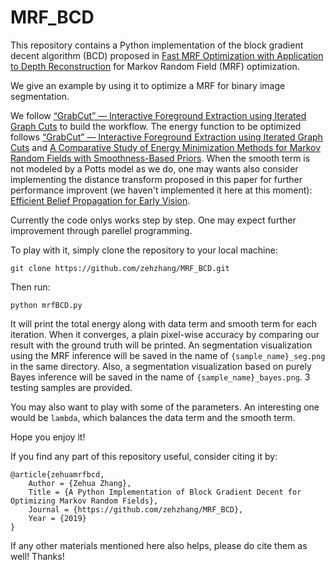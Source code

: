 # MRF_BCD
This repository contains a Python implementation of the block gradient decent algorithm (BCD) proposed in [Fast MRF Optimization with Application to Depth Reconstruction](http://vladlen.info/papers/fast-mrf.pdf) for Markov Random Field (MRF) optimization.

We give an example by using it to optimize a MRF for binary image segmentation.

We follow [“GrabCut” — Interactive Foreground Extraction using Iterated Graph Cuts](https://cvg.ethz.ch/teaching/cvl/2012/grabcut-siggraph04.pdf) to build the workflow. The energy function to be optimized follows [“GrabCut” — Interactive Foreground Extraction using Iterated Graph Cuts](https://cvg.ethz.ch/teaching/cvl/2012/grabcut-siggraph04.pdf) and [A Comparative Study of Energy Minimization Methods for Markov Random Fields with Smoothness-Based Priors](https://www.cs.cornell.edu/~rdz/Papers/SZSVKATR-PAMI08.pdf). When the smooth term is not modeled by a Potts model as we do, one may wants also consider implementing the distance transform proposed in this paper for further performance improvent (we haven't implemented it here at this moment): [Efficient Belief Propagation for Early Vision](http://cs.brown.edu/people/pfelzens/papers/bp-cvpr.pdf).

Currently the code onlys works step by step. One may expect further improvement through parellel programming.

To play with it, simply clone the repository to your local machine:
```
git clone https://github.com/zehzhang/MRF_BCD.git
```

Then run:
```
python mrfBCD.py
```

It will print the total energy along with data term and smooth term for each iteration.
When it converges, a plain pixel-wise accuracy by comparing our result with the ground truth will be
printed. An segmentation visualization using the MRF inference will be saved in the name
of `{sample_name}_seg.png` in the same directory. Also, a segmentation visualization based
on purely Bayes inference will be saved in the name of `{sample_name}_bayes.png`. 3 testing
samples are provided.

You may also want to play with some of the parameters. An interesting one would be `lambda`, which balances the data term and the smooth term.

Hope you enjoy it!

If you find any part of this repository useful, consider citing it by:
```
@article{zehuamrfbcd,
    Author = {Zehua Zhang},
    Title = {A Python Implementation of Block Gradient Decent for Optimizing Markov Random Fields},
    Journal = {https://github.com/zehzhang/MRF_BCD},
    Year = {2019}
}
```

If any other materials mentioned here also helps, please do cite them as well! Thanks!
